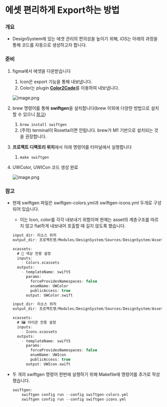 # 에셋 편리하게 Export하는 방법

### 개요

- DesignSystem에 있는 에셋 관리의 편의성을 높이기 위해, iOS는 아래의 과정을 통해 코드를 자동으로 생성하고자 합니다.

### 준비

1. figma에서 에셋을 다운받습니다
    1. Icon은 export 기능을 통해 내보냅니다.
    2. Color는 plugin [**Color2Code**](https://www.figma.com/community/plugin/1262830857362718014)를 이용하여 내보냅니다.
    
    ![image.png](%EC%97%90%EC%85%8B%20%ED%8E%B8%EB%A6%AC%ED%95%98%EA%B2%8C%20Export%ED%95%98%EB%8A%94%20%EB%B0%A9%EB%B2%95%20216a7cd2481380fd9a95e48e2d8988cb/image.png)
    
2. brew 명령어를 통해 **swiftgen**을 설치합니다(brew 이외에 다양한 방법으로 설치할 수 있으니 [참고](https://github.com/SwiftGen/SwiftGen))
    1. `brew install swiftgen`
    2. (주의) terminal이 Rosetta이면 안됩니다. brew가 M1 기반으로 설치되는 것을 권장합니다.
3. **프로젝트 디렉토리 위치**에서 아래 명령어를 터미널에서 실행합니다
    1. `make swiftgen`
4. UWColor, UWICon 코드 생성 완료
    
    ![image.png](%EC%97%90%EC%85%8B%20%ED%8E%B8%EB%A6%AC%ED%95%98%EA%B2%8C%20Export%ED%95%98%EB%8A%94%20%EB%B0%A9%EB%B2%95%20216a7cd2481380fd9a95e48e2d8988cb/image%201.png)
    

### 참고

- 현재 swiftgen 파일은 swiftgen-colors.yml과 swiftgen-icons.yml 두개로 구성 되어 있습니다.
    - 이는 Icon, color를 각각 내보내기 위함이며 현재는 asset의 계층구조를 따르지 않고 flat하게 내보내어 호출할 때 길지 않도록 했습니다.
    
    ```swift
    input_dir: 리소스 위치
    output_dir: 프로젝트명/Modules/DesignSystem/Sources/DesignSystem/Asset/Color/
    
    xcassets:
      # 🎨 색상 전용 설정
      inputs:
        - Colors.xcassets
      outputs:
        - templateName: swift5
          params:
            forceProvidesNamespaces: false
            enumName: UWColor
            publicAccess: true
          output: UWColor.swift
    
    ```
    
    ```swift
    input_dir: 리소스 위치
    output_dir: 프로젝트명/Modules/DesignSystem/Sources/DesignSystem/Asset/Icon/
    
    xcassets:
      # 🖼️ 아이콘 전용 설정
      inputs:
        - Icons.xcassets
      outputs:
        - templateName: swift5
          params:
            forceProvidesNamespaces: false
            enumName: UWIcon
            publicAccess: true
          output: UWIcon.swift
    
    ```
    
- 두 개의 swiftgen 명령어 한번에 실행하기 위해 Makefile에 명령어를 추가로 작성했습니다.
    
    ```swift
    swiftgen:
    	swiftgen config run --config swiftgen-colors.yml
    	swiftgen config run --config swiftgen-icons.yml
    
    ```